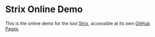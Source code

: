 # Strix Online Demo

This is the online demo for the tool [Strix](https://github.com/meyerphi/strix), accessible at its own [GitHub Pages](https://meyerphi.github.io/strix-demo/).
